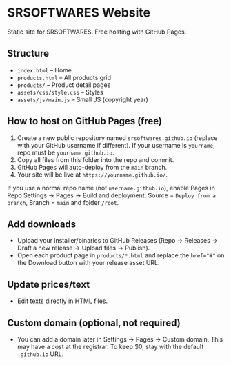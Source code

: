 # SRSOFTWARES Website

Static site for SRSOFTWARES. Free hosting with GitHub Pages.

## Structure
- `index.html` – Home
- `products.html` – All products grid
- `products/` – Product detail pages
- `assets/css/style.css` – Styles
- `assets/js/main.js` – Small JS (copyright year)

## How to host on GitHub Pages (free)
1. Create a new public repository named `srsoftwares.github.io` (replace with your GitHub username if different). If your username is `yourname`, repo must be `yourname.github.io`.
2. Copy all files from this folder into the repo and commit.
3. GitHub Pages will auto-deploy from the `main` branch.
4. Your site will be live at `https://yourname.github.io/`.

If you use a normal repo name (not `username.github.io`), enable Pages in Repo Settings → Pages → Build and deployment: Source = `Deploy from a branch`, Branch = `main` and folder `/root`.

## Add downloads
- Upload your installer/binaries to GitHub Releases (Repo → Releases → Draft a new release → Upload files → Publish).
- Open each product page in `products/*.html` and replace the `href="#"` on the Download button with your release asset URL.

## Update prices/text
- Edit texts directly in HTML files.

## Custom domain (optional, not required)
- You can add a domain later in Settings → Pages → Custom domain. This may have a cost at the registrar. To keep $0, stay with the default `.github.io` URL.
